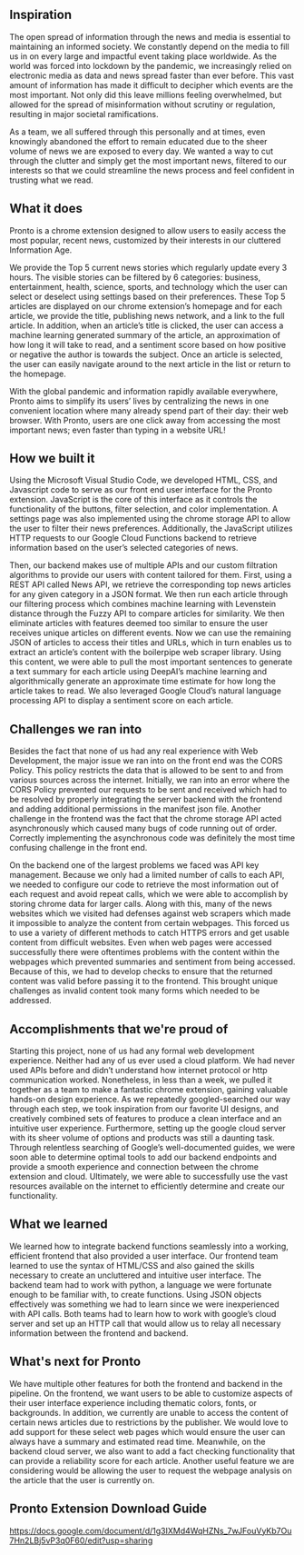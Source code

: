 ## Inspiration

The open spread of information through the news and media is essential to maintaining an informed society. We constantly depend on the media to fill us in on every large and impactful event taking place worldwide. As the world was forced into lockdown by the pandemic, we increasingly relied on electronic media as data and news spread faster than ever before. This vast amount of information has made it difficult to decipher which events are the most important. Not only did this leave millions feeling overwhelmed, but allowed for the spread of misinformation without scrutiny or regulation, resulting in major societal ramifications. 

As a team, we all suffered through this personally and at times, even knowingly abandoned the effort to remain educated due to the sheer volume of news we are exposed to every day. We wanted a way to cut through the clutter and simply get the most important news, filtered to our interests so that we could streamline the news process and feel confident in trusting what we read. 

## What it does

Pronto is a chrome extension designed to allow users to easily access the most popular, recent news, customized by their interests in our cluttered Information Age. 

We provide the Top 5 current news stories which regularly update every 3 hours. The visible stories can be filtered by 6 categories: business, entertainment, health, science, sports, and technology which the user can select or deselect using settings based on their preferences. These Top 5 articles are displayed on our chrome extension’s homepage and for each article, we provide the title, publishing news network, and a link to the full article. In addition, when an article’s title is clicked, the user can access a machine learning generated summary of the article, an approximation of how long it will take to read, and a sentiment score based on how positive or negative the author is towards the subject. Once an article is selected, the user can easily navigate around to the next article in the list or return to the homepage.

With the global pandemic and information rapidly available everywhere, Pronto aims to simplify its users’ lives by centralizing the news in one convenient location where many already spend part of their day: their web browser. With Pronto, users are one click away from accessing the most important news; even faster than typing in a website URL!

## How we built it

Using the Microsoft Visual Studio Code, we developed HTML, CSS, and Javascript code to serve as our front end user interface for the Pronto extension. JavaScript is the core of this interface as it controls the functionality of the buttons, filter selection, and color implementation. A settings page was also implemented using the chrome storage API to allow the user to filter their news preferences. Additionally, the JavaScript utilizes HTTP requests to our Google Cloud Functions backend to retrieve information based on the user’s selected categories of news. 

Then, our backend makes use of multiple APIs and our custom filtration algorithms to provide our users with content tailored for them. First, using a REST API called News API, we retrieve the corresponding top news articles for any given category in a JSON format. We then run each article through our filtering process which combines machine learning with Levenstein distance through the Fuzzy API to compare articles for similarity. We then eliminate articles with features deemed too similar to ensure the user receives unique articles on different events. Now we can use the remaining JSON of articles to access their titles and URLs, which in turn enables us to extract an article’s content with the boilerpipe web scraper library. Using this content, we were able to pull the most important sentences to generate a text summary for each article using DeepAI’s machine learning and algorithmically generate an approximate time estimate for how long the article takes to read. We also leveraged Google Cloud’s natural language processing API to display a sentiment score on each article. 

## Challenges we ran into

Besides the fact that none of us had any real experience with Web Development, the major issue we ran into on the front end was the CORS Policy. This policy restricts the data that is allowed to be sent to and from various sources across the internet. Initially, we ran into an error where the CORS Policy prevented our requests to be sent and received which had to be resolved by properly integrating the server backend with the frontend and adding additional permissions in the manifest json file. Another challenge in the frontend was the fact that the chrome storage API acted asynchronously which caused many bugs of code running out of order. Correctly implementing the asynchronous code was definitely the most time confusing challenge in the front end.

On the backend one of the largest problems we faced was API key management. Because we only had a limited number of calls to each API, we needed to configure our code to retrieve the most information out of each request and avoid repeat calls, which we were able to accomplish by storing chrome data for larger calls. Along with this, many of the news websites which we visited had defenses against web scrapers which made it impossible to analyze the content from certain webpages. This forced us to use a variety of different methods to catch HTTPS errors and get usable content from difficult websites. Even when web pages were accessed successfully there were oftentimes problems with the content within the webpages which prevented summaries and sentiment from being accessed. Because of this, we had to develop checks to ensure that the returned content was valid before passing it to the frontend. This brought unique challenges as invalid content took many forms which needed to be addressed.

## Accomplishments that we're proud of

Starting this project, none of us had any formal web development experience. Neither had any of us ever used a cloud platform. We had never used APIs before and didn’t understand how internet protocol or http communication worked. Nonetheless, in less than a week, we pulled it together as a team to make a fantastic chrome extension, gaining valuable hands-on design experience. As we repeatedly googled-searched our way through each step, we took inspiration from our favorite UI designs, and creatively combined sets of features to produce a clean interface and an intuitive user experience. Furthermore, setting up the google cloud server with its sheer volume of options and products was still a daunting task. Through relentless searching of Google’s well-documented guides, we were soon able to determine optimal tools to add our backend endpoints and provide a smooth experience and connection between the chrome extension and cloud. Ultimately, we were able to successfully use the vast resources available on the internet to efficiently determine and create our functionality.

## What we learned

We learned how to integrate backend functions seamlessly into a working, efficient frontend that also provided a user interface. Our frontend team learned to use the syntax of HTML/CSS and also gained the skills necessary to create an uncluttered and intuitive user interface. The backend team had to work with python, a language we were fortunate enough to be familiar with, to create functions. Using JSON objects effectively was something we had to learn since we were inexperienced with API calls. Both teams had to learn how to work with google’s cloud server and set up an HTTP call that would allow us to relay all necessary information between the frontend and backend.

## What's next for Pronto

We have multiple other features for both the frontend and backend in the pipeline. On the frontend, we want users to be able to customize aspects of their user interface experience including thematic colors, fonts, or backgrounds. In addition, we currently are unable to access the content of certain news articles due to restrictions by the publisher. We would love to add support for these select web pages which would ensure the user can always have a summary and estimated read time. Meanwhile, on the backend cloud server, we also want to add a fact checking functionality that can provide a reliability score for each article. Another useful feature we are considering would be allowing the user to request the webpage analysis on the article that the user is currently on.


## Pronto Extension Download Guide
https://docs.google.com/document/d/1g3IXMd4WqHZNs_7wJFouVyKb7Ou7Hn2LBj5vP3q0F60/edit?usp=sharing
